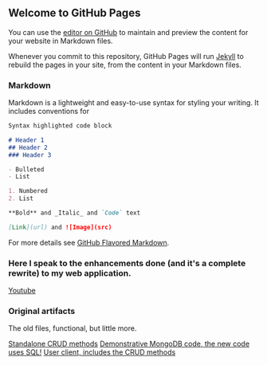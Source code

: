 ## Welcome to GitHub Pages

You can use the [editor on GitHub](https://github.com/eastmanz/eastmanz.github.io/edit/master/index.md) to maintain and preview the content for your website in Markdown files.

Whenever you commit to this repository, GitHub Pages will run [Jekyll](https://jekyllrb.com/) to rebuild the pages in your site, from the content in your Markdown files.

### Markdown

Markdown is a lightweight and easy-to-use syntax for styling your writing. It includes conventions for

```markdown
Syntax highlighted code block

# Header 1
## Header 2
### Header 3

- Bulleted
- List

1. Numbered
2. List

**Bold** and _Italic_ and `Code` text

[Link](url) and ![Image](src)
```


For more details see [GitHub Flavored Markdown](https://guides.github.com/features/mastering-markdown/).


### Here I speak to the enhancements done (and it's a complete rewrite) to my web application.
[Youtube](https://youtu.be/Pl6ONOe5Wws)

### Original artifacts
The old files, functional, but little more.

[Standalone CRUD methods](https://github.com/eastmanz/eastmanz.github.io/blob/master/original_artifact/final_document_manipulation.py)
[Demonstrative MongoDB code, the new code uses SQL!](https://github.com/eastmanz/eastmanz.github.io/blob/master/original_artifact/final_document_retrieval.py)
[User client, includes the CRUD methods](https://github.com/eastmanz/eastmanz.github.io/blob/master/original_artifact/final_rest_server.py)
